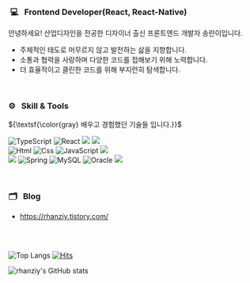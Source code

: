 <br>

###  💻 &nbsp; Frontend Developer(React, React-Native)
 ${\textsf{ 안녕하세요! 산업디자인을 전공한 디자이너 출신 프론트엔드 개발자 송란이입니다.}}$

- 주체적인 태도로 머무르지 않고 발전하는 삶을 지향합니다.
- 소통과 협력을 사랑하며 다양한 코드를 접해보기 위해 노력합니다.
- 더 효율적이고 클린한 코드를 위해 부지런히 탐색합니다.
<br>


### ⚙️ &nbsp; Skill & Tools
${\textsf{\color{gray} 배우고 경험했던 기술들 입니다.}}$

<img alt="TypeScript" src ="https://img.shields.io/badge/TypeScriipt-3178C6.svg?&style=for-the-badge&logo=TypeScript&logoColor=black"/> <img alt="React" src ="https://img.shields.io/badge/React-61DAFB.svg?&style=for-the-badge&logo=React&logoColor=black"/> <img src="https://img.shields.io/badge/React Native-61DAFB?style=for-the-badge&logo=React&logoColor=black"/> <img src="https://img.shields.io/badge/next.js-%23000000.svg?&style=for-the-badge&logo=next.js&logoColor=white" />  
 <img alt="Html" src ="https://img.shields.io/badge/HTML5-E34F26.svg?&style=for-the-badge&logo=HTML5&logoColor=white"/> <img alt="Css" src ="https://img.shields.io/badge/CSS3-1572B6.svg?&style=for-the-badge&logo=CSS3&logoColor=white"/>  <img alt="JavaScript" src ="https://img.shields.io/badge/JavaScript-F7DF1E.svg?&style=for-the-badge&logo=JavaScript&logoColor=black"/> 
 <img src="https://img.shields.io/badge/node.js-%23339933.svg?&style=for-the-badge&logo=node.js&logoColor=white" /> 
  <br>
 <img src="https://img.shields.io/badge/java-%23007396.svg?&style=for-the-badge&logo=java&logoColor=white" /> <img alt="Spring" src ="https://img.shields.io/badge/Spring-6DB33F.svg?&style=for-the-badge&logo=Spring&logoColor=black"/> 
<img alt="MySQL" src ="https://img.shields.io/badge/MySQL-4479A1.svg?&style=for-the-badge&logo=MySQL&logoColor=white"/> <img alt="Oracle" src ="https://img.shields.io/badge/Oracle-F80000.svg?&style=for-the-badge&logo=Oracle&logoColor=black"/> <img src="https://img.shields.io/badge/mongodb-%2347A248.svg?&style=for-the-badge&logo=mongodb&logoColor=white" />

<br>

 ### 🗂️ &nbsp; Blog
 + https://rhanziy.tistory.com/


<br>
<br>

![Top Langs](https://github-readme-stats.vercel.app/api/top-langs/?username=rhanziy&layout=compact)
[![Hits](https://hits.seeyoufarm.com/api/count/incr/badge.svg?url=https%3A%2F%2Fgithub.com%2Frhanziy&count_bg=%2379C83D&title_bg=%23555555&icon=&icon_color=%23E7E7E7&title=hits&edge_flat=false)](https://hits.seeyoufarm.com)

![rhanziy's GitHub stats](https://github-readme-stats.vercel.app/api?username=rhanziy&show_icons=true&theme=ayu-mirage)
